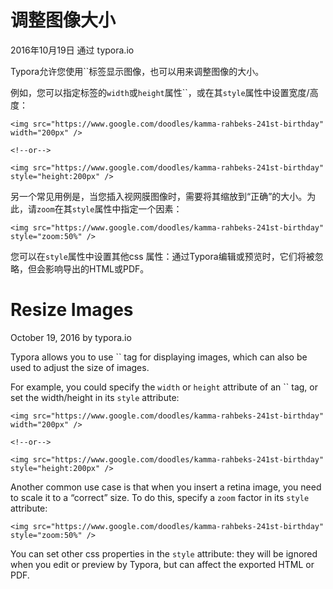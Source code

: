# 调整图像大小

2016年10月19日 通过 typora.io

Typora允许您使用``标签显示图像，也可以用来调整图像的大小。

例如，您可以指定标签的`width`或`height`属性``，或在其`style`属性中设置宽度/高度：

```
<img src="https://www.google.com/doodles/kamma-rahbeks-241st-birthday" width="200px" />

<!--or-->

<img src="https://www.google.com/doodles/kamma-rahbeks-241st-birthday" style="height:200px" />
```

另一个常见用例是，当您插入视网膜图像时，需要将其缩放到“正确”的大小。为此，请`zoom`在其`style`属性中指定一个因素：

```
<img src="https://www.google.com/doodles/kamma-rahbeks-241st-birthday" style="zoom:50%" />
```

您可以在`style`属性中设置其他css 属性：通过Typora编辑或预览时，它们将被忽略，但会影响导出的HTML或PDF。





# Resize Images

October 19, 2016 by typora.io

Typora allows you to use `` tag for displaying images, which can also be used to adjust the size of images.

For example, you could specify the `width` or `height` attribute of an `` tag, or set the width/height in its `style` attribute:

```
<img src="https://www.google.com/doodles/kamma-rahbeks-241st-birthday" width="200px" />

<!--or-->

<img src="https://www.google.com/doodles/kamma-rahbeks-241st-birthday" style="height:200px" />
```

Another common use case is that when you insert a retina image, you need to scale it to a “correct” size. To do this, specify a `zoom` factor in its `style` attribute:

```
<img src="https://www.google.com/doodles/kamma-rahbeks-241st-birthday" style="zoom:50%" />
```

You can set other css properties in the `style` attribute: they will be ignored when you edit or preview by Typora, but can affect the exported HTML or PDF.
